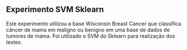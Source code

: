 ﻿## Experimento SVM Sklearn

Este experimento utilizou a base Wisconsin Breast Cancer que classifica câncer de mama em maligno ou benigno em uma base de dados de tumores de mama. Foi utilizado o SVM do Sklearn para realização dos testes.
